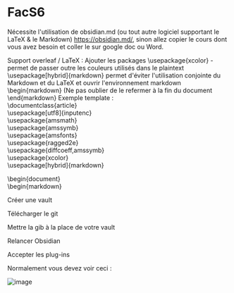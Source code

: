 # FacS6
Nécessite l'utilisation de obsidian.md (ou tout autre logiciel supportant le LaTeX & le Markdown) https://obsidian.md/, sinon allez copier le cours dont vous avez besoin et coller le sur google doc ou Word. 

Support overleaf / LaTeX : Ajouter les packages \usepackage{xcolor} -permet de passer outre les couleurs utilisés dans le plaintext \usepackage[hybrid]{markdown} permet d'éviter l'utilisation conjointe du Markdown et du LaTeX et ouvrir l'environnement markdown \begin{markdown} (Ne pas oublier de le refermer à la fin du document \end{markdown}
Exemple template :  
\documentclass{article}  
\usepackage[utf8]{inputenc}  
\usepackage{amsmath}  
\usepackage{amssymb}  
\usepackage{amsfonts}  
\usepackage{ragged2e}  
\usepackage{diffcoeff,amssymb}  
\usepackage{xcolor}  
\usepackage[hybrid]{markdown}  
  
  
\begin{document}  
\begin{markdown}  
 


Créer une vault 

Télécharger le git 

Mettre la gib à la place de votre vault

Relancer Obsidian

Accepter les plug-ins

Normalement vous devez voir ceci : 

![image](https://user-images.githubusercontent.com/115942285/218623173-2ded9c5a-4d94-46a9-b9bf-8f0309c26977.png)


